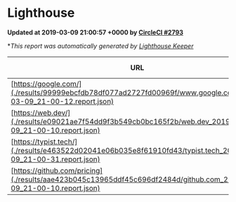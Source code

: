 
# Lighthouse

**Updated at 2019-03-09 21:00:57 +0000 by [CircleCI #2793](https://circleci.com/gh/ItinerisLtd/lighthouse-keeper-example/2793)**

**This report was automatically generated by [Lighthouse Keeper](https://github.com/itinerisltd/lighthouse-keeper)*

| URL | Performance | Accessibility | Best Practices | SEO | PWA | Updated At |
| --- | --- | --- | --- | --- | --- | --- |
| [https://google.com/](./results/99999ebcfdb78df077ad2727fd00969f/www.google.com_2019-03-09_21-00-12.report.json) | 0.93 | 0.71 | 0.93 | 0.82 | 0.58 | 2019-03-09T21:00:12.789Z |
| [https://web.dev/](./results/e09021ae7f54dd9f3b549cb0bc165f2b/web.dev_2019-03-09_21-00-10.report.json) | 0.95 | 0.93 | 0.93 | 0.87 | 1 | 2019-03-09T21:00:10.871Z |
| [https://typist.tech/](./results/e463522d02041e06b035e8f61910fd43/typist.tech_2019-03-09_21-00-31.report.json) | 1 |  |  |  |  | 2019-03-09T21:00:31.572Z |
| [https://github.com/pricing](./results/aae423b045c13965ddf45c696df2484d/github.com_2019-03-09_21-00-10.report.json) | 0.8 | 0.89 | 0.93 | 0.91 | 0.58 | 2019-03-09T21:00:10.808Z |
